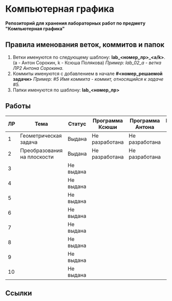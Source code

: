 # Компьютерная графика

**Репозиторий для хранения лабораторных работ по предмету
"Компьютерная графика"**


## Правила именования веток, коммитов и папок

1.  Ветки именуются по следующему шаблону: **lab_<номер_лр>_<a/k>**.
(a - Антон Сорокин, k - Ксюша Полякова)
*Пример: lab_02_a - ветка ЛР2 Антона Сорокина.*
2.  Коммиты именуются с добавлением в начале **#<номер_решаемой задачи>**
*Пример: #5 Имя коммита - коммит, относящийся к задаче #5.*
3.  Папки именуются по шаблону: **lab_<номер_лр>**

## Работы


| ЛР | Тема | Статус | Программа Ксюши | Программа Антона | Методические материалы |
| -- | ---- | ------ | --------------- | ---------------- | ---------------------- |
| 1 | Геометрическая задача | Выдана | Не разработана | Не разработана ||
| 2 | Преобразования на плоскости | Выдана | Не разработана | Не разработана ||
| 3 || Не выдана ||||
| 4 || Не выдана ||||
| 5 || Не выдана ||||
| 6 || Не выдана ||||
| 7 || Не выдана ||||
| 8 || Не выдана ||||
| 9 || Не выдана ||||
| 10 || Не выдана ||||

## Ссылки

